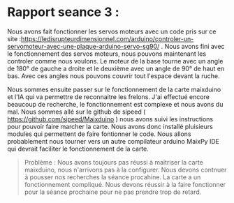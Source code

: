 # Rapport seance 3 :

Nous avons fait fonctionner les servos moteurs avec un code pris sur ce site :https://ledisrupteurdimensionnel.com/arduino/controler-un-servomoteur-avec-une-plaque-arduino-servo-sg90/ .
Nous avons fini avec le fonctionnement des servos moteurs, nous pouvons maintenant les controler comme nous voulons. Le moteur de la base tourne avec un angle de 180° de gauche a droite et le deuxième avec un angle de 90° de haut en bas. Avec ces angles nous pouvons couvrir tout l'espace devant la ruche.

Nous sommes ensuite passer sur le fonctionnement de la carte maixduino et l'IA qui va permettre de reconnaitre les frelons. J'ai effectué encore
beaucoup de recherche, le fonctionnement est complexe et nous avons du mal. 
Nous sommes allé sur le github de sipeed ( https://github.com/sipeed/Maixduino ) nous avons suivi les instructions pour pouvoir faire marcher la carte. Nous avons donc installé pluisieurs modules qui permettent de faire fontionner le code. Nous allons probablement nous tourner vers un autre compilateur arduino MaixPy IDE qui devrait faciliter le fonctionnement de la carte.

>Problème : Nous avons toujours pas réussi à maitriser la carte maixduino, nous n'arrivons pas à la configurer. Nous devons contnuer à pousser nos recherches la séance procahine. La carte a un fonctionnement compliqué. Nous devons réussir à la faire fonctionner pour la séance prochaine pour ne pas prendre trop de retard.
> 
